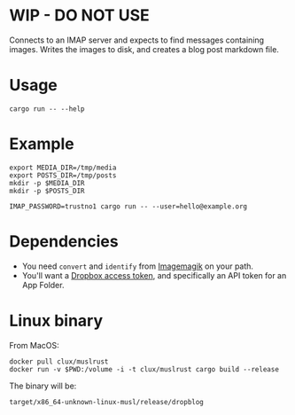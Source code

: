 # WIP - DO NOT USE

Connects to an IMAP server and expects to find messages containing images.
Writes the images to disk, and creates a blog post markdown file.

# Usage

```
cargo run -- --help
```

# Example

```
export MEDIA_DIR=/tmp/media
export POSTS_DIR=/tmp/posts
mkdir -p $MEDIA_DIR
mkdir -p $POSTS_DIR

IMAP_PASSWORD=trustno1 cargo run -- --user=hello@example.org
```

# Dependencies

[Imagemagik]: https://imagemagick.org/
[Dropbox access token]: https://blogs.dropbox.com/developers/2014/05/generate-an-access-token-for-your-own-account/

- You need `convert` and `identify` from [Imagemagik] on your path.
- You'll want a [Dropbox access token], and specifically an API token for an App Folder.

# Linux binary

From MacOS:

```
docker pull clux/muslrust
docker run -v $PWD:/volume -i -t clux/muslrust cargo build --release
```

The binary will be:

```
target/x86_64-unknown-linux-musl/release/dropblog
```